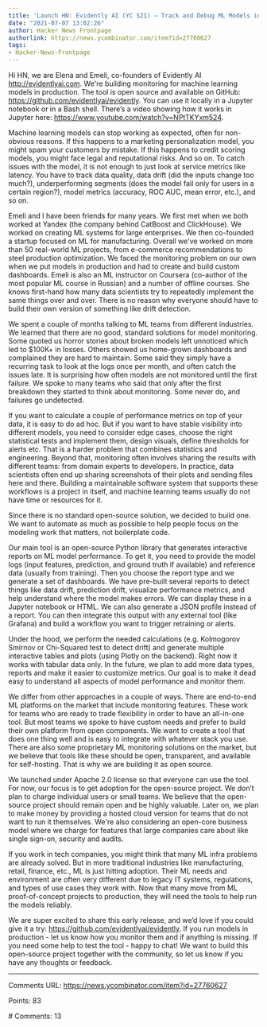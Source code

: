 ```yaml
---
title: 'Launch HN: Evidently AI (YC S21) – Track and Debug ML Models in Production'
date: "2021-07-07 13:02:26"
author: Hacker News Frontpage
authorlink: https://news.ycombinator.com/item?id=27760627
tags:
- Hacker-News-Frontpage
---
```


<p>Hi HN, we are Elena and Emeli, co-founders of Evidently AI <a href="http://evidentlyai.com" rel="nofollow">http://evidentlyai.com</a>. We're building monitoring for machine learning models in production. The tool is open source and available on GitHub: <a href="https://github.com/evidentlyai/evidently" rel="nofollow">https://github.com/evidentlyai/evidently</a>. You can use it locally in a Jupyter notebook or in a Bash shell. There’s a video showing how it works in Jupyter here: <a href="https://www.youtube.com/watch?v=NPtTKYxm524" rel="nofollow">https://www.youtube.com/watch?v=NPtTKYxm524</a>.<p>Machine learning models can stop working as expected, often for non-obvious reasons. If this happens to a marketing personalization model, you might spam your customers by mistake. If this happens to credit scoring models, you might face legal and reputational risks. And so on. To catch issues with the model, it is not enough to just look at service metrics like latency. You have to track data quality, data drift (did the inputs change too much?), underperforming segments (does the model fail only for users in a certain region?), model metrics (accuracy, ROC AUC, mean error, etc.), and so on.<p>Emeli and I have been friends for many years. We first met when we both worked at Yandex (the company behind CatBoost and ClickHouse). We worked on creating ML systems for large enterprises. We then co-founded a startup focused on ML for manufacturing. Overall we've worked on more than 50 real-world ML projects, from e-commerce recommendations to steel production optimization. We faced the monitoring problem on our own when we put models in production and had to create and build custom dashboards. Emeli is also an ML instructor on Coursera (co-author of the most popular ML course in Russian) and a number of offline courses. She knows first-hand how many data scientists try to repeatedly implement the same things over and over. There is no reason why everyone should have to build their own version of something like drift detection.<p>We spent a couple of months talking to ML teams from different industries. We learned that there are no good, standard solutions for model monitoring. Some quoted us horror stories about broken models left unnoticed which led to $100K+ in losses. Others showed us home-grown dashboards and complained they are hard to maintain. Some said they simply have a recurring task to look at the logs once per month, and often catch the issues late. It is surprising how often models are not monitored until the first failure. We spoke to many teams who said that only after the first breakdown they started to think about monitoring. Some never do, and failures go undetected.<p>If you want to calculate a couple of performance metrics on top of your data, it is easy to do ad hoc. But if you want to have stable visibility into different models, you need to consider edge cases, choose the right statistical tests and implement them, design visuals, define thresholds for alerts etc. That is a harder problem that combines statistics and engineering. Beyond that, monitoring often involves sharing the results with different teams: from domain experts to developers. In practice, data scientists often end up sharing screenshots of their plots and sending files here and there. Building a maintainable software system that supports these workflows is a project in itself, and machine learning teams usually do not have time or resources for it.<p>Since there is no standard open-source solution, we decided to build one. We want to automate as much as possible to help people focus on the modeling work that matters, not boilerplate code.<p>Our main tool is an open-source Python library that generates interactive reports on ML model performance. To get it, you need to provide the model logs (input features, prediction, and ground truth if available) and reference data (usually from training). Then you choose the report type and we generate a set of dashboards. We have pre-built several reports to detect things like data drift, prediction drift, visualize performance metrics, and help understand where the model makes errors. We can display these in a Jupyter notebook or HTML. We can also generate a JSON profile instead of a report. You can then integrate this output with any external tool (like Grafana) and build a workflow you want to trigger retraining or alerts.<p>Under the hood, we perform the needed calculations (e.g. Kolmogorov Smirnov or Chi-Squared test to detect drift) and generate multiple interactive tables and plots (using Plotly on the backend). Right now it works with tabular data only. In the future, we plan to add more data types, reports and make it easier to customize metrics. Our goal is to make it dead easy to understand all aspects of model performance and monitor them.<p>We differ from other approaches in a couple of ways. There are end-to-end ML platforms on the market that include monitoring features. These work for teams who are ready to trade flexibility in order to have an all-in-one tool. But most teams we spoke to have custom needs and prefer to build their own platform from open components. We want to create a tool that does one thing well and is easy to integrate with whatever stack you use. There are also some proprietary ML monitoring solutions on the market, but we believe that tools like these should be open, transparent, and available for self-hosting. That is why we are building it as open source.<p>We launched under Apache 2.0 license so that everyone can use the tool. For now, our focus is to get adoption for the open-source project. We don’t plan to charge individual users or small teams. We believe that the open-source project should remain open and be highly valuable. Later on, we plan to make money by providing a hosted cloud version for teams that do not want to run it themselves. We're also considering an open-core business model where we charge for features that large companies care about like single sign-on, security and audits.<p>If you work in tech companies, you might think that many ML infra problems are already solved. But in more traditional industries like manufacturing, retail, finance, etc., ML is just hitting adoption. Their ML needs and environment are often very different due to legacy IT systems, regulations, and types of use cases they work with. Now that many move from ML proof-of-concept projects to production, they will need the tools to help run the models reliably.<p>We are super excited to share this early release, and we’d love if you could give it a try: <a href="https://github.com/evidentlyai/evidently" rel="nofollow">https://github.com/evidentlyai/evidently</a>. If you run models in production - let us know how you monitor them and if anything is missing. If you need some help to test the tool - happy to chat! We want to build this open-source project together with the community, so let us know if you have any thoughts or feedback.</p>
<hr>
<p>Comments URL: <a href="https://news.ycombinator.com/item?id=27760627">https://news.ycombinator.com/item?id=27760627</a></p>
<p>Points: 83</p>
<p># Comments: 13</p>
